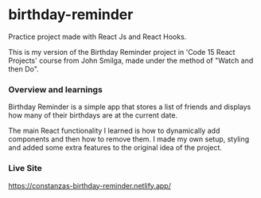 # birthday-reminder
Practice project made with React Js and React Hooks.

This is my version of the Birthday Reminder project in 'Code 15 React Projects' course from John Smilga, made under the method of "Watch and then Do". 

### Overview and learnings
Birthday Reminder is a simple app that stores a list of friends and displays how many of their birthdays are at the current date.

The main React functionality I learned is how to dynamically add components and then how to remove them.
I made my own setup, styling and added some extra features to the original idea of the project.

### Live Site
https://constanzas-birthday-reminder.netlify.app/


